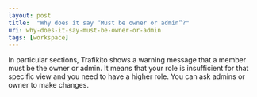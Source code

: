 ```yaml
---
layout: post
title:  "Why does it say “Must be owner or admin”?"
uri: why-does-it-say-must-be-owner-or-admin
tags: [workspace]
---
```


In particular sections, Trafikito shows a warning message that a member must be the owner or admin. It means that your role is insufficient for that specific view and you need to have a higher role. You can ask admins or owner to make changes.